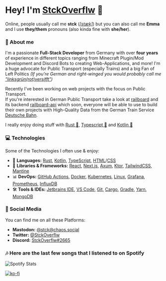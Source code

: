  # Hey! I'm [StckOverflw](https://stckoverflw.net) 💖
Online, people usually call me **stck** ([*[stæk]*](https://www.oxfordlearnersdictionaries.com/media/english/us_pron_ogg/s/sta/stack/stack__us_1.ogg)) but you can also call me **Emma** and I use **they/them** pronouns (also kinda fine with **she/her**).

### 👤 About me
I'm a passionate **Full-Stack Developer** from Germany with over **four years** of experience in different topics ranging from Minecraft Plugin/Mod Development and Discord Bots to creating Web-Applications, and more! I'm a huge advocate for Public Transport (especially Trains) 
and a big Fan of Left Politics *(If you're German and right-winged you would probably call me ["linksgrün(rot)versifft"](https://www.spiegel.de/kultur/gesellschaft/rechte-sprache-warum-linksgruen-versifft-a-1252819.html))*

Recently I've been working on web projects with the focus on Public Transport. \
If you're interested in German Public Transport take a look at [railboard](https://github.com/StckOverflw/railboard) and its backend [railboard-api](https://github.com/StckOverflw/railboard-api) which soon, everyone will be able to use to build their own projects with High-Quality Data from the German Train Service [Deutsche Bahn](https://deutschebahn.com). 

I really enjoy doing stuff with [Rust 🦀](https://www.rust-lang.org/), [Typescript 💙](https://www.typescriptlang.org/) and [Kotlin 💜](https://kotlinlang.org/)

### 💻 Technologies
Some of the Technologies I often use & enjoy:

- 🦀 **Languages:** [Rust](https://rustlang.org/),  [Kotlin](https://kotlinlang.org), [TypeScript](https://www.typescriptlang.org/), [HTML](https://en.wikipedia.org/wiki/Hypertext_Markup_Language)/[CSS](https://en.wikipedia.org/wiki/Cascading_Style_Sheets)
- 📱 **Libraries & Frameworks:** [React](https://reactjs.org/), [Next.js](https://nextjs.org/), [Axum](https://github.com/tokio-rs/axum), [Ktor](https://ktor.io/), [TailwindCSS](https://tailwindcss.com/),  [Mantine](https://mantine.dev/)
- 📊 **DevOps:** [GitHub Actions](https://github.com/features/actions), [Docker](https://www.docker.com/), [Kubernetes](https://kubernetes.io/), [Linux](https://en.wikipedia.org/wiki/Linux), [Grafana](https://grafana.com/), [Prometheus](https://prometheus.io/), [InfluxDB](https://www.influxdata.com/)
- 🛠 **Tools & IDEs:** [Jetbrains IDE](https://www.jetbrains.com/), [VS Code](https://code.visualstudio.com/), [Git](https://git-scm.com/), [Cargo](https://github.com/rust-lang/cargo), [Gradle](https://gradle.org/), [Yarn](https://yarnpkg.com/), [MongoDB](https://www.mongodb.com/)

### 👀 Social Media
You can find me on all these Platforms:

- **Mastodon:** <a rel="me" href="https://chaos.social/@stck">[@stck@chaos.social](https://chaos.social/@stck)</a>
- **Twitter:** [@StckOverflw](https://twitter.com/StckOverflw)
- **Discord:** [StckOverflw#2665](https://discord.com/users/816989010836717599)

### 🎶 Here are the last few songs that I listened to on Spotify 

![Spotify Stats](https://github.com/StckOverflw/StckOverflw/blob/main/github-metrics.svg)

[![ko-fi](https://ko-fi.com/img/githubbutton_sm.svg)](https://ko-fi.com/E1E8D8V7H)
